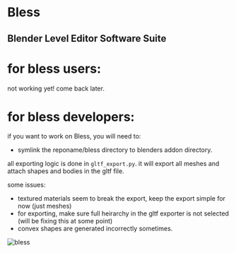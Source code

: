 # Bless
## Blender Level Editor Software Suite


# for bless users:

not working yet! come back later.

# for bless developers:
if you want to work on Bless, you will need to: 
- symlink the reponame/bless directory to blenders addon directory.

all exporting logic is done in `gltf_export.py`. it will export all meshes and attach shapes and bodies in the gltf file.

some issues:
- textured materials seem to break the export, keep the export simple for now (just meshes)
- for exporting, make sure full heirarchy in the gltf exporter is not selected (will be fixing this at some point)
- convex shapes are generated incorrectly sometimes.

![bless](https://github.com/gd-3d/bless/blob/4367949e2e3b77bc53d203e79a29a8738974d94e/bless/assets/logo/logo.png)
